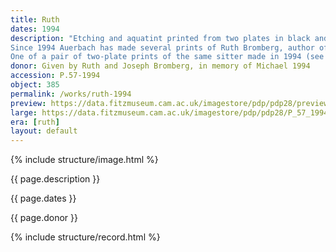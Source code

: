 ```yaml
---
title: Ruth
dates: 1994
description: "Etching and aquatint printed from two plates in black and grey on Somerset white paper, from the published edition of 30.
Since 1994 Auerbach has made several prints of Ruth Bromberg, author of the standard catalogues of Canaletto's and Sickert's prints, and a regular weekly sitter for the artist
One of a pair of two-plate prints of the same sitter made in 1994 (see P.58-1994)."
donor: Given by Ruth and Joseph Bromberg, in memory of Michael 1994
accession: P.57-1994
object: 385
permalink: /works/ruth-1994
preview: https://data.fitzmuseum.cam.ac.uk/imagestore/pdp/pdp28/preview_P_57_1994.jpg
large: https://data.fitzmuseum.cam.ac.uk/imagestore/pdp/pdp28/P_57_1994.jpg
era: [ruth]
layout: default
---
```

{% include structure/image.html %}

{{ page.description }}

{{ page.dates }}

{{ page.donor }}

{% include structure/record.html %}
